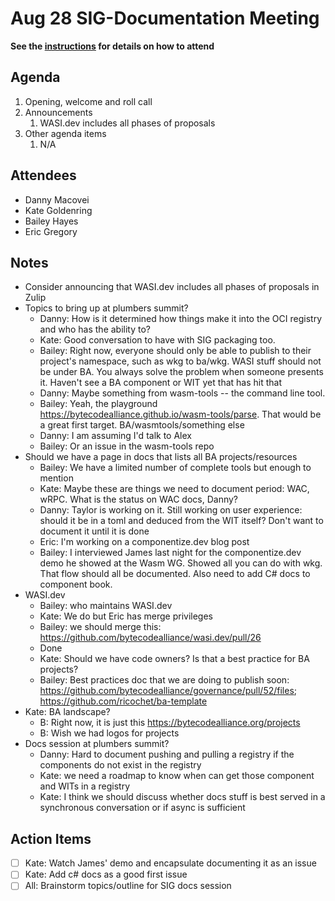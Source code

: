 # Aug 28 SIG-Documentation Meeting

**See the [instructions](../README.md) for details on how to attend**

## Agenda

1. Opening, welcome and roll call
1. Announcements
    1. WASI.dev includes all phases of proposals
1. Other agenda items
    1. N/A

## Attendees

* Danny Macovei
* Kate Goldenring
* Bailey Hayes
* Eric Gregory

## Notes

* Consider announcing that WASI.dev includes all phases of proposals in Zulip
* Topics to bring up at plumbers summit?
  * Danny: How is it determined how things make it into the OCI registry and who has the ability to? 
  * Kate: Good conversation to have with SIG packaging too.
  * Bailey: Right now, everyone should only be able to publish to their project's namespace, such as wkg to ba/wkg. WASI stuff should not be under BA. You always solve the problem when someone presents it. Haven't see a BA component or WIT yet that has hit that
  * Danny: Maybe something from wasm-tools -- the command line tool. 
  * Bailey: Yeah, the playground https://bytecodealliance.github.io/wasm-tools/parse. That would be a great first target. BA/wasmtools/something else
  * Danny: I am assuming I'd talk to Alex
  * Bailey: Or an issue in the wasm-tools repo
* Should we have a page in docs that lists all BA projects/resources
  * Bailey: We have a limited number of complete tools but enough to mention
  * Kate: Maybe these are things we need to document period: WAC, wRPC. What is the status on WAC docs, Danny?
  * Danny: Taylor is working on it. Still working on user experience: should it be in a toml and deduced from the WIT itself? Don't want to document it until it is done
  * Eric: I'm working on a componentize.dev blog post
  * Bailey: I interviewed James last night for the componentize.dev demo he showed at the Wasm WG. Showed all you can do with wkg. That flow should all be documented. Also need to add C# docs to component book.
* WASI.dev
  * Bailey: who maintains WASI.dev
  * Kate: We do but Eric has merge privileges 
  * Bailey: we should merge this: https://github.com/bytecodealliance/wasi.dev/pull/26
  * Done
  * Kate: Should we have code owners? Is that a best practice for BA projects?
  * Bailey: Best practices doc that we are doing to publish soon: https://github.com/bytecodealliance/governance/pull/52/files; https://github.com/ricochet/ba-template
* Kate: BA landscape?
  * B: Right now, it is just this https://bytecodealliance.org/projects
  * B: Wish we had logos for projects
* Docs session at plumbers summit?
  * Danny: Hard to document pushing and pulling a registry if the components do not exist in the registry
  * Kate: we need a roadmap to know when can get those component and WITs in a registry 
  * Kate: I think we should discuss whether docs stuff is best served in a synchronous conversation or if async is sufficient

## Action Items

* [ ] Kate: Watch James' demo and encapsulate documenting it as an issue
* [ ] Kate: Add c# docs as a good first issue
* [ ] All: Brainstorm topics/outline for SIG docs session

